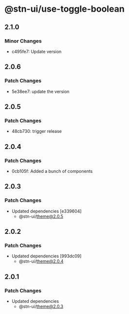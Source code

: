 # @stn-ui/use-toggle-boolean

## 2.1.0

### Minor Changes

- c495fe7: Update version

## 2.0.6

### Patch Changes

- 5e38ee7: update the version

## 2.0.5

### Patch Changes

- 48cb730: trigger release

## 2.0.4

### Patch Changes

- 0cb105f: Added a bunch of components

## 2.0.3

### Patch Changes

- Updated dependencies [e339604]
  - @stn-ui/theme@2.0.5

## 2.0.2

### Patch Changes

- Updated dependencies [993dc09]
  - @stn-ui/theme@2.0.4

## 2.0.1

### Patch Changes

- Updated dependencies
  - @stn-ui/theme@2.0.3
